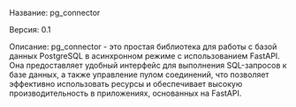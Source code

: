 Название: pg_connector

Версия: 0.1

Описание:
pg_connector - это простая библиотека для работы с базой данных PostgreSQL в асинхронном режиме с использованием FastAPI.
Она предоставляет удобный интерфейс для выполнения SQL-запросов к базе данных, а также управление пулом соединений,
что позволяет эффективно использовать ресурсы и обеспечивает высокую производительность в приложениях, основанных на FastAPI.